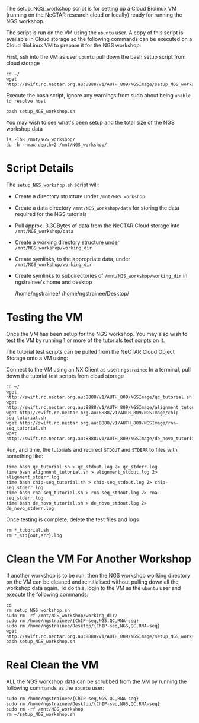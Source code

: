 The setup_NGS_workshop script is for setting up a Cloud Biolinux VM (running on the NeCTAR research cloud or locally)
ready for running the NGS workshop.

The script is run on the VM using the ```ubuntu``` user. A copy of this script is available in Cloud storage
so the following commands can be executed on a Cloud BioLinux VM to prepare it for the NGS workshop:

First, ssh into the VM as user ```ubuntu```
pull down the bash setup script from cloud storage

    cd ~/
    wget http://swift.rc.nectar.org.au:8888/v1/AUTH_809/NGSImage/setup_NGS_workshop.sh

Execute the bash script, ignore any warnings from sudo about being ```unable to resolve host```

    bash setup_NGS_workshop.sh

You may wish to see what's been setup and the total size of the NGS workshop data

    ls -lhR /mnt/NGS_workshop/
    du -h --max-depth=2 /mnt/NGS_workshop/

Script Details
==============
The ```setup_NGS_workshop.sh``` script will:
* Create a directory structure under ```/mnt/NGS_workshop```
* Create a data directory ```/mnt/NGS_workshop/data``` for storing the data required for the NGS tutorials
* Pull approx. 3.3GBytes of data from the NeCTAR Cloud storage into ```/mnt/NGS_workshop/data```
* Create a working directory structure under ```/mnt/NGS_workshop/working_dir```
* Create symlinks, to the appropriate data, under ```/mnt/NGS_workshop/working_dir```
* Create symlinks to subdirectories of ```/mnt/NGS_workshop/working_dir``` in ngstrainee's home and desktop

    /home/ngstrainee/
    /home/ngstrainee/Desktop/

Testing the VM
==============
Once the VM has been setup for the NGS workshop. You may also wish to test the VM by running 1 or more of
the tutorials test scripts on it.

The tutorial test scripts can be pulled from the NeCTAR Cloud Object Storage onto a VM using:

Connect to the VM using an NX Client as user: ```ngstrainee```
In a terminal, pull down the tutorial test scripts from cloud storage

    cd ~/
    wget http://swift.rc.nectar.org.au:8888/v1/AUTH_809/NGSImage/qc_tutorial.sh
    wget http://swift.rc.nectar.org.au:8888/v1/AUTH_809/NGSImage/alignment_tutorial.sh 
    wget http://swift.rc.nectar.org.au:8888/v1/AUTH_809/NGSImage/chip-seq_tutorial.sh
    wget http://swift.rc.nectar.org.au:8888/v1/AUTH_809/NGSImage/rna-seq_tutorial.sh
    wget http://swift.rc.nectar.org.au:8888/v1/AUTH_809/NGSImage/de_novo_tutorial.sh

Run, and time, the tutorials and redirect ```STDOUT``` and ```STDERR``` to files with something like:

    time bash qc_tutorial.sh > qc_stdout.log 2> qc_stderr.log
    time bash alignment_tutorial.sh > alignment_stdout.log 2> alignment_stderr.log
    time bash chip-seq_tutorial.sh > chip-seq_stdout.log 2> chip-seq_stderr.log
    time bash rna-seq_tutorial.sh > rna-seq_stdout.log 2> rna-seq_stderr.log
    time bash de_novo_tutorial.sh > de_novo_stdout.log 2> de_novo_stderr.log

Once testing is complete, delete the test files and logs

    rm *_tutorial.sh
    rm *_std{out,err}.log



Clean the VM For Another Workshop
=================================
If another workshop is to be run, then the NGS workshop working directory on the VM can be cleaned and
reinitialised without pulling down all the workshop data again. To do this, login to the VM as the ```ubuntu``` user
and execute the following commands:

    cd
    rm setup_NGS_workshop.sh
    sudo rm -rf /mnt/NGS_workshop/working_dir/
    sudo rm /home/ngstrainee/{ChIP-seq,NGS,QC,RNA-seq}
    sudo rm /home/ngstrainee/Desktop/{ChIP-seq,NGS,QC,RNA-seq}
    wget http://swift.rc.nectar.org.au:8888/v1/AUTH_809/NGSImage/setup_NGS_workshop.sh
    bash setup_NGS_workshop.sh

Real Clean the VM
=================
ALL the NGS workshop data can be scrubbed from the VM by running the following commands as the ```ubuntu``` user:

    sudo rm /home/ngstrainee/{ChIP-seq,NGS,QC,RNA-seq}
    sudo rm /home/ngstrainee/Desktop/{ChIP-seq,NGS,QC,RNA-seq}
    sudo rm -rf /mnt/NGS_workshop
    rm ~/setup_NGS_workshop.sh
    